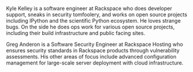 Kyle Kelley is a software engineer at Rackspace who does developer support, sneaks in security tomfoolery, and works on open source projects including IPython and the scientific Python ecosystem. He loves strange bugs. On the side he does ops work for various open source projects, including their build infrastructure and public facing sites.

Greg Anderon is a Software Security Engineer at Rackspace Hosting who ensures security standards in Rackspace products through vulnerability assessments. His other areas of focus include advanced configuration management for large-scale server deployment with cloud infrastructure. 
